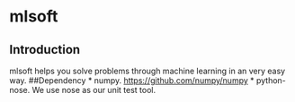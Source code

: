 # mlsoft
## Introduction
mlsoft helps you solve problems through machine learning in an very easy way.
##Dependency
    * numpy. https://github.com/numpy/numpy
    * python-nose. We use nose as our unit test tool.
